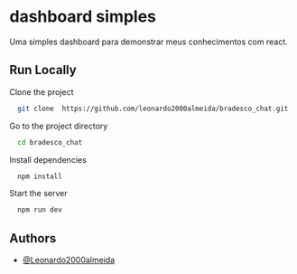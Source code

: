 
# dashboard simples

Uma simples dashboard para demonstrar meus conhecimentos com react.

## Run Locally

Clone the project

```bash
  git clone  https://github.com/leonardo2000almeida/bradesco_chat.git
```

Go to the project directory

```bash
  cd bradesco_chat
```

Install dependencies

```bash
  npm install
```

Start the server

```bash
  npm run dev
```

  
## Authors

- [@Leonardo2000almeida](https://github.com/leonardo2000almeida/)

  
